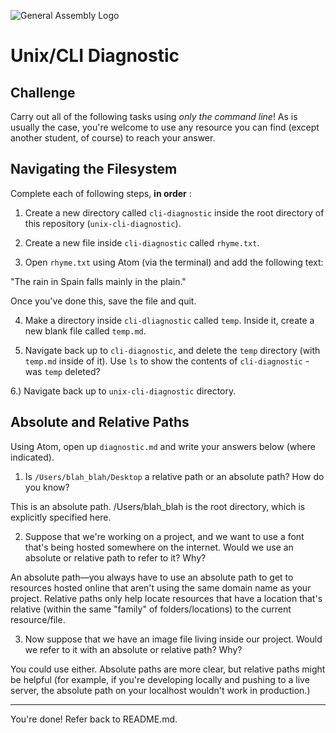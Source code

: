 ![General Assembly Logo](http://i.imgur.com/ke8USTq.png)

# Unix/CLI Diagnostic

## Challenge

Carry out all of the following tasks using _only the command line_! As is
usually the case, you're welcome to use any resource you can find (except
another student, of course) to reach your answer.

## Navigating the Filesystem

Complete each of following steps, **in order** :

1. Create a new directory called `cli-diagnostic` inside the root directory of
this repository (`unix-cli-diagnostic`).

2. Create a new file inside `cli-diagnostic` called `rhyme.txt`.

3. Open `rhyme.txt` using Atom (via the terminal) and add the following text:

 "The rain in Spain falls mainly in the plain."

 Once you've done this, save the file and quit.

4. Make a directory inside `cli-dliagnostic` called `temp`. Inside it, create a new blank file called `temp.md`.

5. Navigate back up to `cli-diagnostic`, and delete the `temp` directory (with `temp.md` inside of it). Use `ls` to show the contents of `cli-diagnostic` - was `temp` deleted?

6.) Navigate back up to `unix-cli-diagnostic` directory.

## Absolute and Relative Paths

Using Atom, open up `diagnostic.md` and write your answers below (where indicated).

1. Is `/Users/blah_blah/Desktop` a relative path or an absolute path? How do you know?

 <!-- Answer Starts Here -->
This is an absolute path. /Users/blah_blah is the root directory, which is explicitly specified here.
 <!-- Answer Ends Here -->

2. Suppose that we're working on a project, and we want to use a font that's being hosted somewhere on the internet. Would we use an absolute or relative path to refer to it? Why?

 <!-- Answer Starts Here -->
An absolute path—you always have to use an absolute path to get to resources hosted online that aren't using the same domain name as your project. Relative paths only help locate resources that have a location that's relative (within the same "family" of folders/locations) to the current resource/file.
 <!-- Answer Ends Here -->

3. Now suppose that we have an image file living inside our project. Would we refer to it with an absolute or relative path? Why?

 <!-- Answer Starts Here -->
You could use either. Absolute paths are more clear, but relative paths might be helpful (for example, if you're developing locally and pushing to a live server, the absolute path on your localhost wouldn't work in production.)
 <!-- Answer Ends Here -->

<hr>

You're done! Refer back to README.md.

